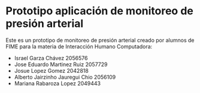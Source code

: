 # Prototipo aplicación de monitoreo de presión arterial
Este es un prototipo de monitoreo de presión arterial creado por alumnos de FIME para la materia de Interacción Humano Computadora:

- Israel Garza Chávez 2056576
- Jose Eduardo Martinez Ruiz 2057729
- Josue Lopez Gomez 2042818
- Alberto Jairzinho Jauregui Chio 2056109
- Mariana Rabaroza Lopez 2049443
